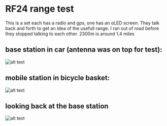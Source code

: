 # RF24 range test

This is a set each has a radio and gps, one has an oLED screen.
They talk back and forth to get an idea of the usefull range.
I ran out of road before they stopped talking to each other.
2300m is around 1.4 miles

## base station in car (antenna was on top for test):
![alt text](P5080014.JPG)
## mobile station in bicycle basket:
![alt text](P5080011.JPG)
## looking back at the base station
![alt text](P5080009.JPG)
